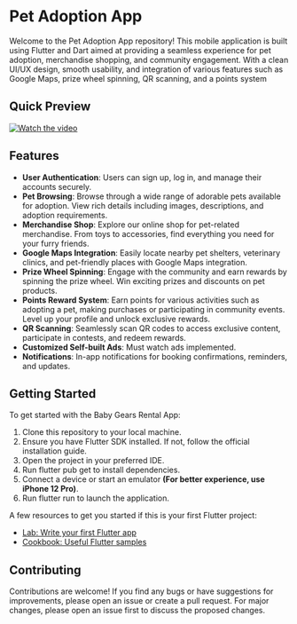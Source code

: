 # Pet Adoption App

Welcome to the Pet Adoption App repository! This mobile application is built using Flutter and Dart aimed at providing a seamless experience for pet adoption, merchandise shopping, and community engagement. With a clean UI/UX design, smooth usability, and integration of various features such as Google Maps, prize wheel spinning, QR scanning, and a points system


## Quick Preview

[![Watch the video](https://github.com/youssifsamir/PetAdoption-App/assets/113045942/742f924d-6103-4a4a-856d-b7da3a8a92ab)](https://streamable.com/mi12ch)


## Features

- **User Authentication**: Users can sign up, log in, and manage their accounts securely.
- **Pet Browsing**: Browse through a wide range of adorable pets available for adoption. View rich details including images, descriptions, and adoption requirements.
- **Merchandise Shop**: Explore our online shop for pet-related merchandise. From toys to accessories, find everything you need for your furry friends.
- **Google Maps Integration**: Easily locate nearby pet shelters, veterinary clinics, and pet-friendly places with Google Maps integration.
- **Prize Wheel Spinning**: Engage with the community and earn rewards by spinning the prize wheel. Win exciting prizes and discounts on pet products.
- **Points Reward System**: Earn points for various activities such as adopting a pet, making purchases or participating in community events. Level up your profile and unlock exclusive rewards.
- **QR Scanning**: Seamlessly scan QR codes to access exclusive content, participate in contests, and redeem rewards.
- **Customized Self-built Ads**: Must watch ads implemented.
- **Notifications**: In-app notifications for booking confirmations, reminders, and updates.



## Getting Started

To get started with the Baby Gears Rental App:

  1. Clone this repository to your local machine.
  2. Ensure you have Flutter SDK installed. If not, follow the official installation guide.
  3. Open the project in your preferred IDE.
  4. Run flutter pub get to install dependencies.
  5. Connect a device or start an emulator **(For better experience, use iPhone 12 Pro)**.
  6. Run flutter run to launch the application.

A few resources to get you started if this is your first Flutter project:

- [Lab: Write your first Flutter app](https://docs.flutter.dev/get-started/codelab)
- [Cookbook: Useful Flutter samples](https://docs.flutter.dev/cookbook)



## Contributing

Contributions are welcome! If you find any bugs or have suggestions for improvements, please open an issue or create a pull request. For major changes, please open an issue first to discuss the proposed changes.
